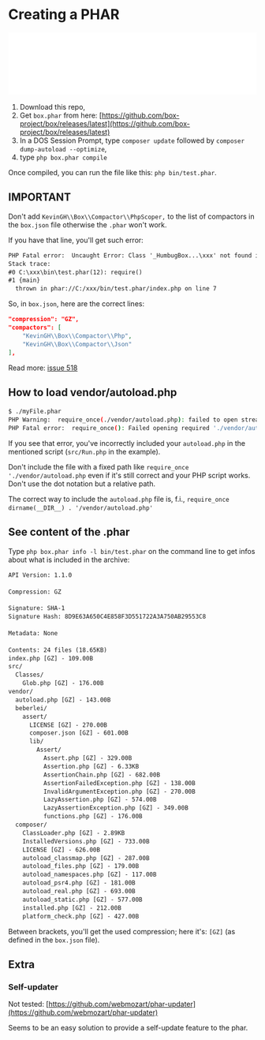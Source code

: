 # Creating a PHAR

![Banner](./banner.svg)

1. Download this repo,
2. Get `box.phar` from here: [https://github.com/box-project/box/releases/latest](https://github.com/box-project/box/releases/latest)
3. In a DOS Session Prompt, type `composer update` followed by `composer dump-autoload --optimize`,
4. type `php box.phar compile`

Once compiled, you can run the file like this: `php bin/test.phar`.

## IMPORTANT

Don't add `KevinGH\\Box\\Compactor\\PhpScoper,` to the list of compactors in the `box.json` file otherwise the `.phar` won't work.

If you have that line, you'll get such error:

```txt
PHP Fatal error:  Uncaught Error: Class '_HumbugBox...\xxx' not found in phar://xxx/bin/test.phar/index.php:7
Stack trace:
#0 C:\xxx\bin\test.phar(12): require()
#1 {main}
  thrown in phar://C:/xxx/bin/test.phar/index.php on line 7
```

So, in `box.json`, here are the correct lines:

```json
"compression": "GZ",
"compactors": [
    "KevinGH\\Box\\Compactor\\Php",
    "KevinGH\\Box\\Compactor\\Json"
],
```

Read more: [issue 518](https://github.com/box-project/box/issues/518)

## How to load vendor/autoload.php

```bash
$ ./myFile.phar
PHP Warning:  require_once(./vendor/autoload.php): failed to open stream: No such file or directory in phar://C:/Christophe/xxx/myFile.phar/src/Run.php on line 5
PHP Fatal error:  require_once(): Failed opening required './vendor/autoload.php' (include_path='.;C:\php\pear') in phar://C:/Christophe/xxx/myFile.phar/src/Run.php on line 5
```

If you see that error, you've incorrectly included your `autoload.php` in the mentioned script (`src/Run.php` in the example).

Don't include the file with a fixed path like `require_once './vendor/autoload.php` even if it's still correct and your PHP script works. Don't use the dot notation but a relative path.

The correct way to include the `autoload.php` file is, f.i., `require_once dirname(__DIR__) . '/vendor/autoload.php'`

## See content of the .phar

Type `php box.phar info -l bin/test.phar` on the command line to get infos about what is included in the archive:

```txt
API Version: 1.1.0

Compression: GZ

Signature: SHA-1
Signature Hash: 8D9E63A650C4E858F3D551722A3A750AB29553C8

Metadata: None

Contents: 24 files (18.65KB)
index.php [GZ] - 109.00B
src/
  Classes/
    Glob.php [GZ] - 176.00B
vendor/
  autoload.php [GZ] - 143.00B
  beberlei/
    assert/
      LICENSE [GZ] - 270.00B
      composer.json [GZ] - 601.00B
      lib/
        Assert/
          Assert.php [GZ] - 329.00B
          Assertion.php [GZ] - 6.33KB
          AssertionChain.php [GZ] - 682.00B
          AssertionFailedException.php [GZ] - 138.00B
          InvalidArgumentException.php [GZ] - 270.00B
          LazyAssertion.php [GZ] - 574.00B
          LazyAssertionException.php [GZ] - 349.00B
          functions.php [GZ] - 176.00B
  composer/
    ClassLoader.php [GZ] - 2.89KB
    InstalledVersions.php [GZ] - 733.00B
    LICENSE [GZ] - 626.00B
    autoload_classmap.php [GZ] - 287.00B
    autoload_files.php [GZ] - 179.00B
    autoload_namespaces.php [GZ] - 117.00B
    autoload_psr4.php [GZ] - 181.00B
    autoload_real.php [GZ] - 693.00B
    autoload_static.php [GZ] - 577.00B
    installed.php [GZ] - 212.00B
    platform_check.php [GZ] - 427.00B
```

Between brackets, you'll get the used compression; here it's: `[GZ]` (as defined in the `box.json` file).

## Extra

### Self-updater

Not tested: [https://github.com/webmozart/phar-updater](https://github.com/webmozart/phar-updater)

Seems to be an easy solution to provide a self-update feature to the phar.
